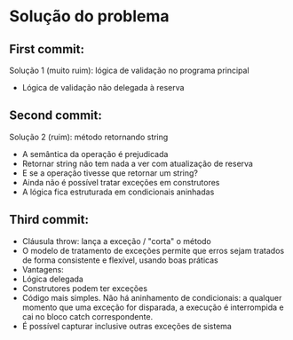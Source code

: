 # Solução do problema

 ## First commit: 
 Solução 1 (muito ruim): lógica de validação no programa principal
- Lógica de validação não delegada à reserva
 
## Second commit: 
Solução 2 (ruim): método retornando string
- A semântica da operação é prejudicada
- Retornar string não tem nada a ver com atualização de reserva
- E se a operação tivesse que retornar um string?
- Ainda não é possível tratar exceções em construtores
- A lógica fica estruturada em condicionais aninhadas

 ## Third commit:
- Cláusula throw: lança a exceção / "corta" o método
- O modelo de tratamento de exceções permite que erros sejam tratados de forma consistente e flexível, usando boas práticas
- Vantagens:
- Lógica delegada
- Construtores podem ter exceções
- Código mais simples. Não há aninhamento de condicionais: a qualquer momento que uma exceção for disparada, a execução é interrompida e cai no bloco catch correspondente.
- É possível capturar inclusive outras exceções de sistema
